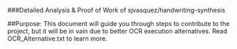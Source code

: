 ###Detailed Analysis & Proof of Work of sjvasquez/handwriting-synthesis

##Purpose:
This document will guide you through steps to contribute to the project, but it will be in vain due to better OCR execution alternatives. Read OCR_Alternative.txt to learn more.
